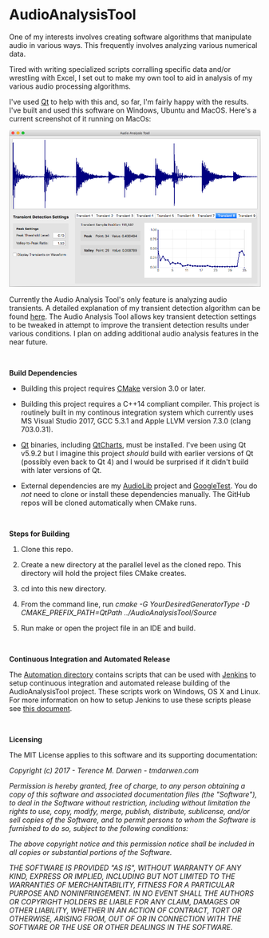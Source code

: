 AudioAnalysisTool
=================

One of my interests involves creating software algorithms that manipulate audio in various ways.  This frequently involves analyzing various numerical data.

Tired with writing specialized scripts corralling specific data and/or wrestling with Excel, I set out to make my own tool to aid in analysis of my various audio processing algorithms.

I've used [Qt](https://www1.qt.io/product/) to help with this and, so far, I'm fairly happy with the results.  I've built and used this software on Windows, Ubuntu and MacOS.  Here's a current screenshot of it running on MacOs:

![The Audio Analysis Tool on MacOS](Documentation/Images/ScreenshotOnMacOS.png)

Currently the Audio Analysis Tool's only feature is analyzing audio transients.  A detailed explanation of my transient detection algorithm can be found [here](https://github.com/tmdarwen/AudioLib/blob/master/Documentation/TransientDetection.md).  The Audio Analysis Tool allows key transient detection settings to be tweaked in attempt to improve the transient detection results under various conditions.  I plan on adding additional audio analysis features in the near future.

 

**Build Dependencies**

-   Building this project requires [CMake](https://cmake.org) version 3.0 or later.

-   Building this project requires a C++14 compliant compiler.  This project is routinely built in my continous integration system which currently uses MS Visual Studio 2017, GCC 5.3.1 and Apple LLVM version 7.3.0 (clang 703.0.31).

-   [Qt](https://www1.qt.io/product/) binaries, including [QtCharts](https://doc.qt.io/qt-5/qtcharts-index.html), must be installed.  I've been using Qt v5.9.2 but I imagine this project *should* build with earlier versions of Qt (possibly even back to Qt 4) and I would be surprised if it didn't build with later versions of Qt.

-   External dependencies are my [AudioLib](https://github.com/tmdarwen/AudioLib) project and [GoogleTest](https://github.com/google/googletest).  You do *not* need to clone or install these dependencies manually. The GitHub repos will be cloned automatically when CMake runs.

 

**Steps for Building**

1.   Clone this repo.

1.   Create a new directory at the parallel level as the cloned repo.  This directory will hold the project files CMake creates.

1.   cd into this new directory.

1.   From the command line, run *cmake -G YourDesiredGeneratorType  -D CMAKE_PREFIX_PATH=QtPath ../AudioAnalysisTool/Source*

1.   Run make or open the project file in an IDE and build.

 

**Continuous Integration and Automated Release**

The [Automation directory](/Automation) contains scripts that can be used with [Jenkins](https://jenkins.io/) to setup continuous integration and automated release building of the AudioAnalysisTool project.  These scripts work on Windows, OS X and Linux.  For more information on how to setup Jenkins to use these scripts please see [this document](https://github.com/tmdarwen/PhaseVocoder/blob/master/Documentation/JenkinsSetup.md).

 

**Licensing**

The MIT License applies to this software and its supporting documentation:

*Copyright (c) 2017 - Terence M. Darwen - tmdarwen.com*

*Permission is hereby granted, free of charge, to any person obtaining a copy of
this software and associated documentation files (the "Software"), to deal in
the Software without restriction, including without limitation the rights to
use, copy, modify, merge, publish, distribute, sublicense, and/or sell copies of
the Software, and to permit persons to whom the Software is furnished to do so,
subject to the following conditions:*

*The above copyright notice and this permission notice shall be included in all
copies or substantial portions of the Software.*

*THE SOFTWARE IS PROVIDED "AS IS", WITHOUT WARRANTY OF ANY KIND, EXPRESS OR
IMPLIED, INCLUDING BUT NOT LIMITED TO THE WARRANTIES OF MERCHANTABILITY, FITNESS
FOR A PARTICULAR PURPOSE AND NONINFRINGEMENT. IN NO EVENT SHALL THE AUTHORS OR
COPYRIGHT HOLDERS BE LIABLE FOR ANY CLAIM, DAMAGES OR OTHER LIABILITY, WHETHER
IN AN ACTION OF CONTRACT, TORT OR OTHERWISE, ARISING FROM, OUT OF OR IN
CONNECTION WITH THE SOFTWARE OR THE USE OR OTHER DEALINGS IN THE SOFTWARE.*
